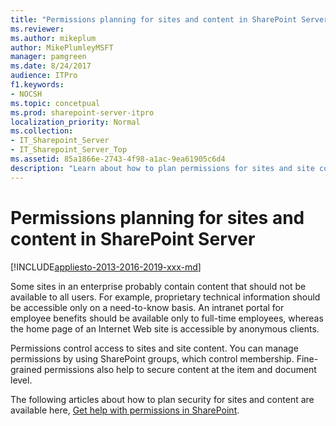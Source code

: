 ```yaml
---
title: "Permissions planning for sites and content in SharePoint Server"
ms.reviewer: 
ms.author: mikeplum
author: MikePlumleyMSFT
manager: pamgreen
ms.date: 8/24/2017
audience: ITPro
f1.keywords:
- NOCSH
ms.topic: concetpual
ms.prod: sharepoint-server-itpro
localization_priority: Normal
ms.collection:
- IT_Sharepoint_Server
- IT_Sharepoint_Server_Top
ms.assetid: 85a1866e-2743-4f98-a1ac-9ea61905c6d4
description: "Learn about how to plan permissions for sites and site content for SharePoint Server."
---
```


# Permissions planning for sites and content in SharePoint Server

[!INCLUDE[appliesto-2013-2016-2019-xxx-md](../includes/appliesto-2013-2016-2019-xxx-md.md)]
  
Some sites in an enterprise probably contain content that should not be available to all users. For example, proprietary technical information should be accessible only on a need-to-know basis. An intranet portal for employee benefits should be available only to full-time employees, whereas the home page of an Internet Web site is accessible by anonymous clients.
  
Permissions control access to sites and site content. You can manage permissions by using SharePoint groups, which control membership. Fine-grained permissions also help to secure content at the item and document level.

The following articles about how to plan security for sites and content are available here, [Get help with permissions in SharePoint](/sharepoint/understanding-permission-levels).
  

